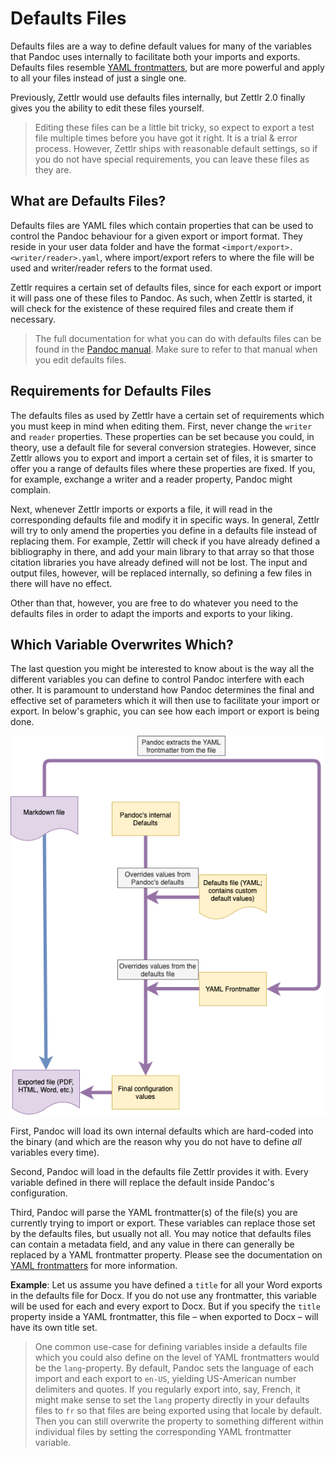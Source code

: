 # Defaults Files

Defaults files are a way to define default values for many of the variables that Pandoc uses internally to facilitate both your imports and exports. Defaults files resemble [YAML frontmatters](yaml-frontmatter.md), but are more powerful and apply to all your files instead of just a single one.

Previously, Zettlr would use defaults files internally, but Zettlr 2.0 finally gives you the ability to edit these files yourself.

> Editing these files can be a little bit tricky, so expect to export a test file multiple times before you have got it right. It is a trial & error process. However, Zettlr ships with reasonable default settings, so if you do not have special requirements, you can leave these files as they are.

## What are Defaults Files?

Defaults files are YAML files which contain properties that can be used to control the Pandoc behaviour for a given export or import format. They reside in your user data folder and have the format `<import/export>.<writer/reader>.yaml`, where import/export refers to where the file will be used and writer/reader refers to the format used.

Zettlr requires a certain set of defaults files, since for each export or import it will pass one of these files to Pandoc. As such, when Zettlr is started, it will check for the existence of these required files and create them if necessary.

> The full documentation for what you can do with defaults files can be found in the [Pandoc manual](https://pandoc.org/MANUAL.html#default-files). Make sure to refer to that manual when you edit defaults files.

## Requirements for Defaults Files

The defaults files as used by Zettlr have a certain set of requirements which you must keep in mind when editing them. First, never change the `writer` and `reader` properties. These properties can be set because you could, in theory, use a default file for several conversion strategies. However, since Zettlr allows you to export and import a certain set of files, it is smarter to offer you a range of defaults files where these properties are fixed. If you, for example, exchange a writer and a reader property, Pandoc might complain.

Next, whenever Zettlr imports or exports a file, it will read in the corresponding defaults file and modify it in specific ways. In general, Zettlr will try to only amend the properties you define in a defaults file instead of replacing them. For example, Zettlr will check if you have already defined a bibliography in there, and add your main library to that array so that those citation libraries you have already defined will not be lost. The input and output files, however, will be replaced internally, so defining a few files in there will have no effect.

Other than that, however, you are free to do whatever you need to the defaults files in order to adapt the imports and exports to your liking.

## Which Variable Overwrites Which?

The last question you might be interested to know about is the way all the different variables you can define to control Pandoc interfere with each other. It is paramount to understand how Pandoc determines the final and effective set of parameters which it will then use to facilitate your import or export. In below's graphic, you can see how each import or export is being done.

![Pandoc's internal Variable Resolution](../img/pandoc_variable_resolution.png)

First, Pandoc will load its own internal defaults which are hard-coded into the binary (and which are the reason why you do not have to define _all_ variables every time).

Second, Pandoc will load in the defaults file Zettlr provides it with. Every variable defined in there will replace the default inside Pandoc's configuration.

Third, Pandoc will parse the YAML frontmatter(s) of the file(s) you are currently trying to import or export. These variables can replace those set by the defaults files, but usually not all. You may notice that defaults files can contain a metadata field, and any value in there can generally be replaced by a YAML frontmatter property. Please see the documentation on [YAML frontmatters](yaml-frontmatter.md) for more information.

**Example**: Let us assume you have defined a `title` for all your Word exports in the defaults file for Docx. If you do not use any frontmatter, this variable will be used for each and every export to Docx. But if you specify the `title` property inside a YAML frontmatter, this file – when exported to Docx – will have its own title set.

> One common use-case for defining variables inside a defaults file which you could also define on the level of YAML frontmatters would be the `lang`-property. By default, Pandoc sets the language of each import and each export to `en-US`, yielding US-American number delimiters and quotes. If you regularly export into, say, French, it might make sense to set the `lang` property directly in your defaults files to `fr` so that files are being exported using that locale by default. Then you can still overwrite the property to something different within individual files by setting the corresponding YAML frontmatter variable.
